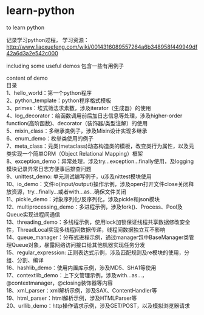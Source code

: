 # learn-python
to learn python

记录学习python过程，
学习资源：http://www.liaoxuefeng.com/wiki/0014316089557264a6b348958f449949df42a6d3a2e542c000

including some useful demos
包含一些有用例子

content of demo</br>
目录</br>
1、hello_world：第一个python程序</br>
2、python_template：python程序格式模板</br>
3、primes：埃式筛法求素数，涉及iterator（生成器）的使用</br>
4、log_decorator：给函数调用前后加日志信息等处理，涉及higher-order function(高阶函数)、decorator（装饰器/类型注解）的使用</br>
5、mixin_class：多继承类例子，涉及Mixin设计实现多继承</br>
6、enum_demo：枚举类使用的例子</br>
7、meta_class：元类(metaclass)动态构造类的模板，改变类行为属性，以及元类实现一个简单ORM（Object Relational Mapping）框架</br>
8、exception_demo：异常处理，涉及try...exception...finally使用，及logging模块记录异常日志方便事后排查问题</br>
9、unittest_demo: 单元测试编写例子，u涉及nittest模块使用</br>
10、io_demo：文件io(input/output)操作示例，涉及open打开文件close关闭释放资源，try...finally...或者with...as...确保文件关闭</br>
11、pickle_demo：对象序列化/反序列化，涉及pickle和json模块</br>
12、multiprocessing_demo：多进程示例，涉及fork()、Process、Pool及Queue实现进程间通信</br>
13、threading_demo：多线程示例，使用lock加锁保证线程共享数据修改安全性，ThreadLocal实现多线程间数据传递，线程间数据独立互不影响</br>
14、queue_manager：分布式进程示例，通过manager包中BaseManager类管理Queue对象，暴露网络访问接口给其他机器实现任务分发</br>
15、regular_expression: 正则表达式示例，涉及匹配规则及re模块的使用，分组、分割、编译</br>
16、hashlib_demo：使用内置库示例，涉及MD5、SHA1等使用</br>
17、contextlib_demo：上下文管理示例，涉及with...as...，@contextmanager，@closing装饰器等内容</br>
18、xml_parser：xml解析示例，涉及SAX、ContentHandler等</br>
19、html_parser：html解析示例，涉及HTMLParser等</br>
20、urllib_demo：http操作请求示例，涉及GET/POST，以及模拟浏览器请求</br>
